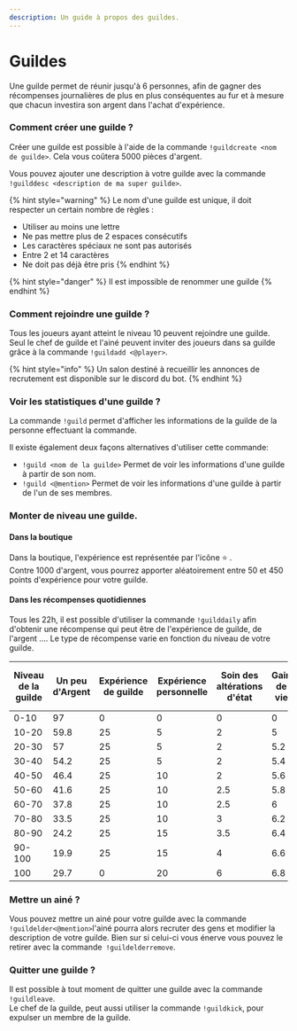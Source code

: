 ```yaml
---
description: Un guide à propos des guildes.
---
```


# Guildes

Une guilde permet de réunir jusqu'à 6 personnes, afin de gagner des récompenses journalières de plus en plus conséquentes au fur et à mesure que chacun investira son argent dans l'achat d'expérience.

### Comment créer une guilde ?

Créer une guilde est possible à l'aide de la commande `!guildcreate <nom de guilde>`. Cela vous coûtera 5000 pièces d'argent.

Vous pouvez ajouter une description à votre guilde avec la commande `!guilddesc <description de ma super guilde>`.

{% hint style="warning" %}
Le nom d'une guilde est unique, il doit respecter un certain nombre de règles :

* Utiliser au moins une lettre
* Ne pas mettre plus de 2 espaces consécutifs
* Les caractères spéciaux ne sont pas autorisés
* Entre 2 et 14 caractères
* Ne doit pas déjà être pris
{% endhint %}

{% hint style="danger" %}
Il est impossible de renommer une guilde
{% endhint %}

### Comment rejoindre une guilde ?

Tous les joueurs ayant atteint le niveau 10 peuvent rejoindre une guilde. Seul le chef de guilde et l'ainé peuvent inviter des joueurs dans sa guilde grâce à la commande `!guildadd <@player>`.

{% hint style="info" %}
Un salon destiné à recueillir les annonces de recrutement est disponible sur le discord du bot.
{% endhint %}

### Voir les statistiques d'une guilde ? 

La commande `!guild` permet d'afficher les informations de la guilde de la personne effectuant la commande.

Il existe également deux façons alternatives d'utiliser cette commande:

* `!guild <nom de la guilde>` Permet de voir les informations d'une guilde à partir de son nom.
* `!guild <@mention>` Permet de voir les informations d'une guilde à partir de l'un de ses membres.

### Monter de niveau une guilde.

#### Dans la boutique 

Dans la boutique, l'expérience est représentée par l'icône :star: . \
Contre 1000 d'argent,  vous pourrez apporter aléatoirement entre 50 et 450 points d'expérience pour votre guilde. 

####  Dans les récompenses quotidiennes 

Tous les 22h, il est possible d'utiliser la commande `!guilddaily` afin d'obtenir une récompense qui peut être de l'expérience de guilde, de l'argent .... Le type de récompense varie en fonction du niveau de votre guilde.

| Niveau de la guilde | Un peu d'Argent | Expérience de guilde  | Expérience personnelle  | Soin des altérations d'état | Gain de vie | Régénération totale de la vie | 350 d'argent | Badge | 5 friandises pour les familiers |
| ------------------- | --------------- | --------------------- | ----------------------- | --------------------------- | ----------- | ----------------------------- | ------------ | ----- | ------------------------------- |
| 0-10                | 97              | 0                     | 0                       | 0                           | 0           | 0                             | 0            | 0     | 3                               |
| 10-20               | 59.8            | 25                    | 5                       | 2                           | 5           | 0.2                           | 2.5          | 0     | 0.5                             |
| 20-30               | 57              | 25                    | 5                       | 2                           | 5.2         | 0.3                           | 5            | 0     | 0.5                             |
| 30-40               | 54.2            | 25                    | 5                       | 2                           | 5.4         | 0.4                           | 7.5          | 0     | 0.5                             |
| 40-50               | 46.4            | 25                    | 10                      | 2                           | 5.6         | 0.5                           | 10           | 0     | 0.5                             |
| 50-60               | 41.6            | 25                    | 10                      | 2.5                         | 5.8         | 0.6                           | 12.5         | 1     | 0.5                             |
| 60-70               | 37.8            | 25                    | 10                      | 2.5                         | 6           | 0.7                           | 15           | 2     | 1                               |
| 70-80               | 33.5            | 25                    | 10                      | 3                           | 6.2         | 0.8                           | 17.5         | 3     | 1                               |
| 80-90               | 24.2            | 25                    | 15                      | 3.5                         | 6.4         | 0.9                           | 20           | 4     | 1                               |
| 90-100              | 19.9            | 25                    | 15                      | 4                           | 6.6         | 1                             | 22.5         | 5     | 1                               |
| 100                 | 29.7            | 0                     | 20                      | 6                           | 6.8         | 1.5                           | 25           | 10    | 1                               |

### Mettre un ainé ?

Vous pouvez mettre un ainé pour votre guilde avec la commande `!guildelder<@mention>`l'ainé pourra alors recruter des gens et modifier la description de votre guilde. Bien sur si celui-ci vous énerve vous pouvez le retirer avec la commande` !guildelderremove`.

### Quitter une guilde ? 

Il est possible à tout moment de quitter une guilde avec la commande `!guildleave`. \
Le chef de la guilde, peut aussi utiliser la commande `!guildkick`, pour expulser un membre de la guilde.
